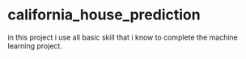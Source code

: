# california_house_prediction
in this project i use all basic skill that i know to complete the machine learning project.
